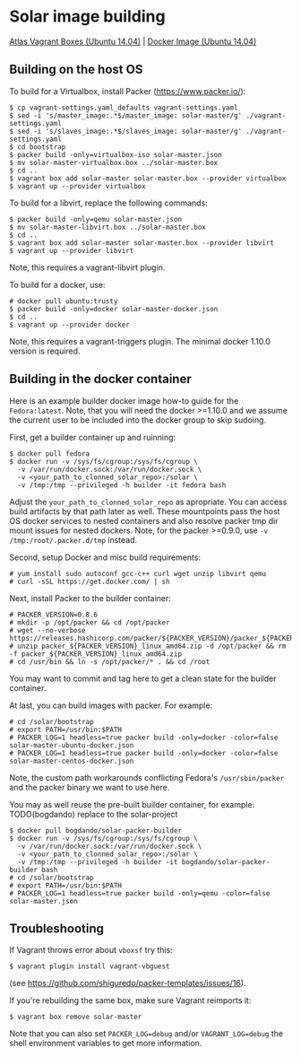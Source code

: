 # Solar image building

[Atlas Vagrant Boxes (Ubuntu 14.04)](https://atlas.hashicorp.com/solar-project/boxes)
| [Docker Image (Ubuntu 14.04)](https://hub.docker.com/r/bogdando/solar-master)

Building on the host OS
-----------------------

To build for a Virtualbox, install Packer (https://www.packer.io/):
```
$ cp vagrant-settings.yaml_defaults vagrant-settings.yaml
$ sed -i 's/master_image:.*$/master_image: solar-master/g' ./vagrant-settings.yaml
$ sed -i 's/slaves_image:.*$/slaves_image: solar-master/g' ./vagrant-settings.yaml
$ cd bootstrap
$ packer build -only=virtualbox-iso solar-master.json
$ mv solar-master-virtualbox.box ../solar-master.box
$ cd ..
$ vagrant box add solar-master solar-master.box --provider virtualbox
$ vagrant up --provider virtualbox
```

To build for a libvirt, replace the following commands:
```
$ packer build -only=qemu solar-master.json
$ mv solar-master-libvirt.box ../solar-master.box
$ cd ..
$ vagrant box add solar-master solar-master.box --provider libvirt
$ vagrant up --provider libvirt

```
Note, this requires a vagrant-libvirt plugin.

To build for a docker, use:
```
# docker pull ubuntu:trusty
$ packer build -only=docker solar-master-docker.json
$ cd ..
$ vagrant up --provider docker
```
Note, this requires a vagrant-triggers plugin.
The minimal docker 1.10.0 version is required.

Building in the docker container
--------------------------------

Here is an example builder docker image how-to guide for the `Fedora:latest`.
Note, that you will need the docker >=1.10.0 and we assume the current
user to be included into the docker group to skip sudoing.

First, get a builder container up and ruinning:
```
$ docker pull fedora
$ docker run -v /sys/fs/cgroup:/sys/fs/cgroup \
  -v /var/run/docker.sock:/var/run/docker.sock \
  -v <your_path_to_clonned_solar_repo>:/solar \
  -v /tmp:/tmp --privileged -h builder -it fedora bash
```
Adjust the ``your_path_to_clonned_solar_repo`` as apropriate.
You can access build artifacts by that path later as well.
These mountpoints pass the host OS docker services to nested containers
and also resolve packer tmp dir mount issues for nested dockers.
Note, for the packer >=0.9.0, use ``-v /tmp:/root/.packer.d/tmp`` instead.

Second, setup Docker and misc build requirements:
```
# yum install sudo autoconf gcc-c++ curl wget unzip libvirt qemu
# curl -sSL https://get.docker.com/ | sh
```

Next, install Packer to the builder container:
```
# PACKER_VERSION=0.8.6
# mkdir -p /opt/packer && cd /opt/packer
# wget --no-verbose https://releases.hashicorp.com/packer/${PACKER_VERSION}/packer_${PACKER_VERSION}_linux_amd64.zip
# unzip packer_${PACKER_VERSION}_linux_amd64.zip -d /opt/packer && rm -f packer_${PACKER_VERSION}_linux_amd64.zip
# cd /usr/bin && ln -s /opt/packer/* . && cd /root
```

You may want to commit and tag here to get a clean state for the builder container.

At last, you can build images with packer. For example:
```
# cd /solar/bootstrap
# export PATH=/usr/bin:$PATH
# PACKER_LOG=1 headless=true packer build -only=docker -color=false solar-master-ubuntu-docker.json
# PACKER_LOG=1 headless=true packer build -only=docker -color=false solar-master-centos-docker.json
```
Note, the custom path workarounds conflicting Fedora's ``/usr/sbin/packer``
and the packer binary we want to use here.

You may as well reuse the pre-built builder container, for example:
TODO(bogdando) replace to the solar-project
```
$ docker pull bogdando/solar-packer-builder
$ docker run -v /sys/fs/cgroup:/sys/fs/cgroup \
  -v /var/run/docker.sock:/var/run/docker.sock \
  -v <your_path_to_clonned_solar_repo>:/solar \
  -v /tmp:/tmp --privileged -h builder -it bogdando/solar-packer-builder bash
# cd /solar/bootstrap
# export PATH=/usr/bin:$PATH
# PACKER_LOG=1 headless=true packer build -only=qemu -color=false solar-master.json
```

Troubleshooting
---------------

If Vagrant throws error about `vboxsf` try this:
```
$ vagrant plugin install vagrant-vbguest
```
(see https://github.com/shiguredo/packer-templates/issues/16).

If you're rebuilding the same box, make sure Vagrant reimports it:
```
$ vagrant box remove solar-master
```

Note that you can also set `PACKER_LOG=debug` and/or `VAGRANT_LOG=debug`
the shell environment variables to get more information.
